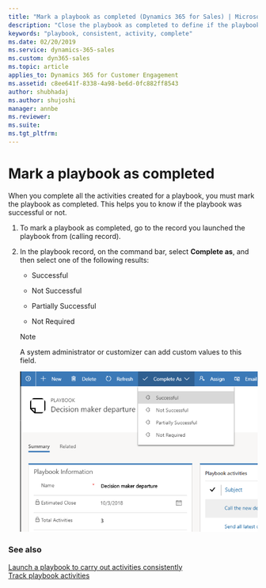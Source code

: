 ```yaml
---
title: "Mark a playbook as completed (Dynamics 365 for Sales) | MicrosoftDocs"
description: "Close the playbook as completed to define if the playbook was successful or not."
keywords: "playbook, consistent, activity, complete"
ms.date: 02/20/2019
ms.service: dynamics-365-sales
ms.custom: dyn365-sales
ms.topic: article
applies_to: Dynamics 365 for Customer Engagement
ms.assetid: c8ee641f-8338-4a98-be6d-0fc882ff8543
author: shubhadaj
ms.author: shujoshi
manager: annbe
ms.reviewer: 
ms.suite: 
ms.tgt_pltfrm: 
---
```



# Mark a playbook as completed

When you complete all the activities created for a playbook, you must mark the playbook as completed. This helps you to know if the playbook was successful or not.

1.  To mark a playbook as completed, go to the record you launched the playbook from (calling record).

2.  In the playbook record, on the command bar, select **Complete as**, and then select one of the following results:

    - Successful

    - Not Successful

    - Partially Successful

    - Not Required

    > [!NOTE]
    > A system administrator or customizer can add custom values to this field.

    ![complete as button on playbook record](media/complete-playbook-as.png "Complete as button on playbook record")

### See also
[Launch a playbook to carry out activities consistently](launch-playbook.md)  
[Track playbook activities](track-playbook-activities.md)
